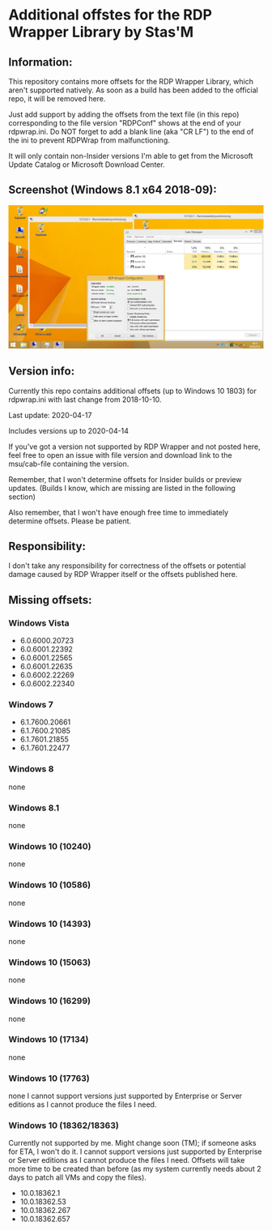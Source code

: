 # Additional offstes for the RDP Wrapper Library by Stas'M


## Information:
This repository contains more offsets for the RDP Wrapper Library, which aren't supported natively.
As soon as a build has been added to the official repo, it will be removed here.

Just add support by adding the offsets from the text file (in this repo) corresponding to the file version "RDPConf" shows at the end of your rdpwrap.ini.
Do NOT forget to add a blank line (aka "CR LF") to the end of the ini to prevent RDPWrap from malfunctioning.

It will only contain non-Insider versions I'm able to get from the Microsoft Update Catalog or Microsoft Download Center.


## Screenshot (Windows 8.1 x64 2018-09):
![Screenshot](/RDPWrapper_Demo_w63_19093.png "Screenshot of Windows 8.1 with all updates up to 2018-09")


## Version info:
Currently this repo contains additional offsets (up to Windows 10 1803) for rdpwrap.ini with last change from 2018-10-10.

Last update: 2020-04-17

Includes versions up to 2020-04-14

If you've got a version not supported by RDP Wrapper and not posted here, feel free to open an issue with file version and download link to the msu/cab-file containing the version.

Remember, that I won't determine offsets for Insider builds or preview updates. (Builds I know, which are missing are listed in the following section)

Also remember, that I won't have enough free time to immediately determine offsets. Please be patient.

## Responsibility:
I don't take any responsibility for correctness of the offsets or potential damage caused by RDP Wrapper itself or the offsets published here.

## Missing offsets:

### Windows Vista
- 6.0.6000.20723
- 6.0.6001.22392
- 6.0.6001.22565
- 6.0.6001.22635
- 6.0.6002.22269
- 6.0.6002.22340

### Windows 7
- 6.1.7600.20661
- 6.1.7600.21085
- 6.1.7601.21855
- 6.1.7601.22477

### Windows 8
none

### Windows 8.1
none

### Windows 10 (10240)
none

### Windows 10 (10586)
none

### Windows 10 (14393)
none

### Windows 10 (15063)
none

### Windows 10 (16299)
none

### Windows 10 (17134)
none

### Windows 10 (17763)
none
I cannot support versions just supported by Enterprise or Server editions as I cannot produce the files I need.

### Windows 10 (18362/18363)
Currently not supported by me.
Might change soon (TM); if someone asks for ETA, I won't do it.
I cannot support versions just supported by Enterprise or Server editions as I cannot produce the files I need.
Offsets will take more time to be created than before (as my system currently needs about 2 days to patch all VMs and copy the files).
- 10.0.18362.1
- 10.0.18362.53
- 10.0.18362.267
- 10.0.18362.657
